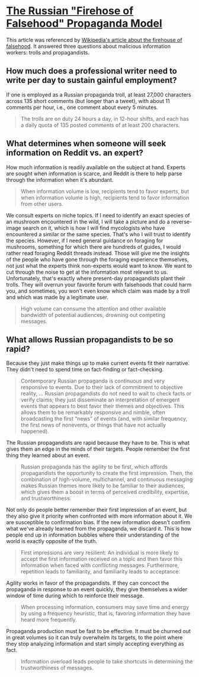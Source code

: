 # [The Russian "Firehose of Falsehood" Propaganda Model](https://www.rand.org/pubs/perspectives/PE198.html)

This article was referenced by [Wikipedia's article about the firehouse of falsehood](../../../2025/10/24/wikipedia_firehose_of_falsehood.md). It answered three questions about malicious information workers: trolls and propagandists.

## How much does a professional writer need to write per day to sustain gainful employment? 

If one is employed as a Russian propaganda troll, at least 27,000 characters across 135 short comments (but longer than a tweet), with about 11 comments per hour, i.e., one comment about every 5 minutes.

> The trolls are on duty 24 hours a day, in 12-hour shifts, and each has a daily quota of 135 posted comments of at least 200 characters.

## What determines when someone will seek information on Reddit vs. an expert? 

How much information is readily available on the subject at hand. Experts are sought when information is scarce, and Reddit is there to help parse through the information when it's abundant.

> When information volume is low, recipients tend to favor experts, but when information volume is high, recipients tend to favor information from other users.

We consult experts on niche topics. If I need to identify an exact species of an mushroom encountered in the wild, I will take a picture and do a reverse-image search on it, which is how I will find mycologists who have encountered a similar or the same species. That's who I will trust to identify the species. However, if I need general guidance on foraging for mushrooms, something for which there are hundreds of guides, I would rather read foraging Reddit threads instead. Those will give me the insights of the people who have gone through the foraging experience themselves, not just what the experts think non-experts would want to know. We want to cut through the noise to get at the information most relevant to us. Unfortunately, that's exactly where present-day propagandists plant their trolls. They will overrun your favorite forum with falsehoods that could harm you, and sometimes, you won't even know which claim was made by a troll and which was made by a legitimate user.

> High volume can consume the attention and other available bandwidth of potential audiences, drowning out competing messages.

## What allows Russian propagandists to be so rapid?

Because they just make things up to make current events fit their narrative. They didn't need to spend time on fact-finding or fact-checking.

> Contemporary Russian propaganda is continuous and very responsive to events. Due to their lack of commitment to objective reality, ... Russian propagandists do not need to wait to check facts or verify claims; they just disseminate an interpretation of emergent events that appears to best favor their themes and objectives. This allows them to be remarkably responsive and nimble, often broadcasting the first “news” of events (and, with similar frequency, the first news of nonevents, or things that have not actually happened).

The Russian propagandists are rapid because they have to be. This is what gives them an edge in the minds of their targets. People remember the first thing they learned about an event.

> Russian propaganda has the agility to be first, which affords propagandists the opportunity to create the first impression. Then, the combination of high-volume, multichannel, and continuous messaging makes Russian themes more likely to be familiar to their audiences, which gives them a boost in terms of perceived credibility, expertise, and trustworthiness.

Not only do people better remember their first impression of an event, but they also give it priority when confronted with more information about it. We are susceptible to confirmation bias. If the new information doesn't confirm what we've already learned from the propaganda, we discard it. This is how people end up in information bubbles where their understanding of the world is exactly opposite of the truth.

> First impressions are very resilient: An individual is more likely to accept the first information received on a topic and then favor this information when faced with conflicting messages. Furthermore, repetition leads to familiarity, and familiarity leads to acceptance.

Agility works in favor of the propagandists. If they can concoct the propaganda in response to an event quickly, they give themselves a wider window of time during which to reinforce their message.

> When processing information, consumers may save time and energy by using a frequency heuristic, that is, favoring information they have heard more frequently.

Propaganda production must be fast to be effective. It must be churned out in great volumes so it can truly overwhelm its targets, to the point where they stop analyzing information and start simply accepting everything as fact.

> Information overload leads people to take shortcuts in determining the trustworthiness of messages.
